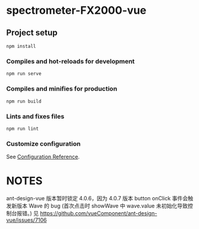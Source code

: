 # spectrometer-FX2000-vue

## Project setup
```
npm install
```

### Compiles and hot-reloads for development
```
npm run serve
```

### Compiles and minifies for production
```
npm run build
```

### Lints and fixes files
```
npm run lint
```

### Customize configuration
See [Configuration Reference](https://cli.vuejs.org/config/).

# NOTES

ant-design-vue 版本暂时锁定 4.0.6，因为 4.0.7 版本 button onClick 事件会触发新版本 Wave 的 bug (首次点击时 showWave 中 wave.value 未初始化导致控制台报错。)
见 https://github.com/vueComponent/ant-design-vue/issues/7106
